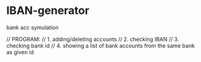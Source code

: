 # IBAN-generator
bank acc symulation

// PROGRAM:
// 1. adding/deleting accounts
// 2. checking IBAN
// 3. checking bank id
// 4. showing a list of bank accounts from the same bank as given id
